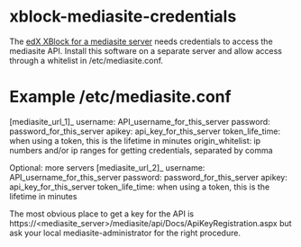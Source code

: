 # xblock-mediasite-credentials
The [edX XBlock for a mediasite server](../../../xblock-mediasite/blob/master/README.md) needs credentials to access the mediasite API. Install this software on a separate server and allow access through a whitelist in /etc/mediasite.conf.

# Example /etc/mediasite.conf
[mediasite_url_1]_
username: API_username_for_this_server
password: password_for_this_server
apikey: api_key_for_this_server
token_life_time: when using a token, this is the lifetime in minutes
origin_whitelist: ip numbers and/or ip ranges for getting credentials, separated by comma

Optional: more servers
[mediasite_url_2]_
username: API_username_for_this_server
password: password_for_this_server
apikey: api_key_for_this_server
token_life_time: when using a token, this is the lifetime in minutes

The most obvious place to get a key for the API is https://<mediasite_server>/mediasite/api/Docs/ApiKeyRegistration.aspx but ask your local mediasite-administrator for the right procedure.
